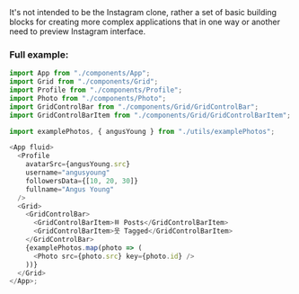 <br />
<br />



It's not intended to be the Instagram clone, rather a set of basic building blocks for creating more complex applications that in one way or another need to preview Instagram interface.

### Full example:

```js
import App from "./components/App";
import Grid from "./components/Grid";
import Profile from "./components/Profile";
import Photo from "./components/Photo";
import GridControlBar from "./components/Grid/GridControlBar";
import GridControlBarItem from "./components/Grid/GridControlBarItem";

import examplePhotos, { angusYoung } from "./utils/examplePhotos";

<App fluid>
  <Profile
    avatarSrc={angusYoung.src}
    username="angusyoung"
    followersData={[10, 20, 30]}
    fullname="Angus Young"
  />
  <Grid>
    <GridControlBar>
      <GridControlBarItem>𐄹 Posts</GridControlBarItem>
      <GridControlBarItem>웃 Tagged</GridControlBarItem>
    </GridControlBar>
    {examplePhotos.map(photo => (
      <Photo src={photo.src} key={photo.id} />
    ))}
  </Grid>
</App>;
```
